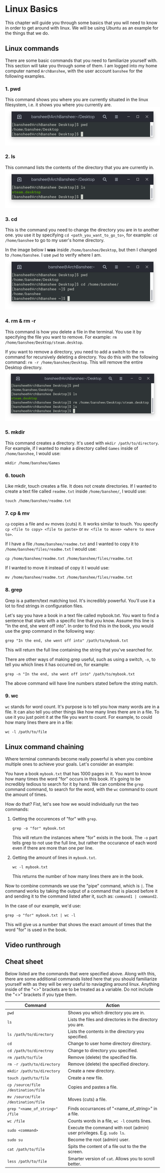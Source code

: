 # Linux Basics

This chapter will guide you through some basics that you will need to know in order to get around with linux. We will be using Ubuntu as an example for the things that we do.

## Linux commands

There are some basic commands that you need to familiarize yourself with. This section will take you through some of them. I am logged into my home computer named `ArchBanshee`, with the user account `banshee` for the following examples.

### 1. pwd

This command shows you where you are currently situated in the linux filesystem, i.e. it shows you where you currently are.
<span style="display:block;text-align:center">![pwd](resources/img/pwd.png)</span>

### 2. ls

This command lists the contents of the directory that you are currently in.
<span style="display:block;text-align:center">![ls](resources/img/ls.png)</span>

### 3. cd

This is the command you need to change the directory you are in to another one. you use it by specifying `cd <path_you_want_to_go_to>`, for example: `cd /home/banshee` to go to my user's home directory.

In the image below I **was** inside `/home/banshee/Desktop`, but then I changed to `/home/banshee`. I use `pwd` to verify where I am.
<span style="display:block;text-align:center">![cd](resources/img/cd.png)</span>

### 4. rm & rm -r

This command is how you delete a file in the terminal. You use it by specifying the file you want to remove. For example: `rm /home/banshee/Desktop/steam.desktop`.

If you want to remove a directory, you need to add a switch to the `rm` command for recursively deleting a directory. You do this with the following command: `rm -r /home/banshee/Desktop`. This will remove the entire Desktop directory.
<span style="display:block;text-align:center">![rm](resources/img/rm.png)</span>

### 5. mkdir

This command creates a directory. It's used with `mkdir /path/to/directory`. For example, if I wanted to make a directory called `Games` inside of `/home/banshee`, I would use:

```
mkdir /home/banshee/Games
```

### 6. touch

Like mkdir, touch creates a file. It does not create directories. If I wanted to create a text file called `readme.txt` inside `/home/banshee/`, I would use:

```
touch /home/banshee/readme.txt
```

### 7. cp & mv

`cp` copies a file and `mv` moves (cuts) it. It works similar to touch. You specify `cp <file to copy> <file to paste>` or `mv <file to move> <where to move to>`.

If I have a file `/home/banshee/readme.txt` and I wanted to copy it to `/home/banshee/files/readme.txt` I would use:

```
cp /home/banshee/readme.txt /home/banshee/files/readme.txt
```
If I wanted to move it instead of copy it I would use:
```
mv /home/banshee/readme.txt /home/banshee/files/readme.txt
```

### 8. grep

Grep is a pattern/text matching tool. It's incredibly powerful. You'll use it a lot to find strings in configuration files. 

Let's say you have a book in a text file called mybook.txt. You want to find a sentence that starts with a specific line that you know. Assume this line is "In the end, she went off into". In order to find this in the book, you would use the grep command in the following way:

```
grep "In the end, she went off into" /path/to/mybook.txt
```

This will return the full line containing the string that you've searched for.

There are other ways of making grep useful, such as using a switch, `-n`, to tell you which lines it has occurred on, for example:

```
grep -n "In the end, she went off into" /path/to/mybook.txt
```
The above command will have line numbers stated before the string match.

### 9. wc

`wc` stands for word count. It's purpose is to tell you how many words are in a file. It can also tell you other things like how many lines there are in a file. To use it you just point it at the file you want to count. For example, to could how many lines there are in a file:

```
wc -l /path/to/file
```

## Linux command chaining

Where terminal commands become really powerful is when you combine multiple ones to achieve your goals. Let's consider an example:

You have a book `mybook.txt` that has 1000 pages in it. You want to know how many times the word "for" occurs in this book. It's going to be incredibly tedious to search for it by hand. We can combine the `grep` command command, to search for the word, with the `wc` command to count the amount of times.

How do that? Fist, let's see how we would individually run the two commands:

1. Getting the occurences of "for" with `grep`.
   ```
   grep -o "for" mybook.txt
   ```
   This will return the instances where "for" exists in the book. The `-o` part tells grep to not use the full line, but rather the occurance of each word even if there are more than one per line.

2. Getting the amount of lines in `mybook.txt`.
   ```
   wc -l mybook.txt
   ```
   This returns the number of how many lines there are in the book.

Now to combine commands we use the "pipe" command, which is `|`. The command works by taking the output of a command that is placed before it and sending it to the command listed after it, such as: `command1 | command2`.

In the case of our example, we'd use:

```
grep -o "for" mybook.txt | wc -l
```
This will give us a number that shows the exact amount of times that the word "for" is used in the book.

## Video runthrough

## Cheat sheet

Below listed are the commands that were specified above. Along with this, there are some additional commands listed here that you should familiarize yourself with as they will be very useful to naviagting around linux. Anything inside of the "<>" brackets are to be treated as a variable. Do not include the "<>" brackets if you type them.

| Command                             | Action |
|-------------------------------------|--------|
| `pwd`                               | Shows you which directory you are in. |
| `ls`                                | Lists the files and directories in the directory you are. |
| `ls /path/to/directory`             | Lists the contents in the directory you specified. |
| `cd`                                | Change to user home directory directory. |
| `cd /path/to/directroy`             | Change to directory you specified. |
| `rm /path/to/file`                  | Remove (delete) the specified file. |
| `rm -r /path/to/directory`          | Remove (delete) the specified directory. |
| `mkdir /path/to/directory`          | Create a new directory. |
| `touch /path/to/file`               | Create a new file. |
| `cp /source/file /destination/file` | Copies and pastes a file. |
| `mv /source/file /destination/file` | Moves (cuts) a file. |
| `grep "<name_of_string>" /file`     | Finds occurrances of "<name_of_string>" in a file. |
| `wc /file`                          | Counts words in a file, `wc -l` counts lines. |
| `sudo <command>`                    | Execute the command with root (admin) user privileges. E.g. `sudo ls`. |
| `sudo su`                           | Become the root (admin) user. |
| `cat /path/to/file`                 | Spits the content of a file out to the the screen. |
| `less /path/to/file`                | Smarter version of `cat`. Allows you to scroll better. |
